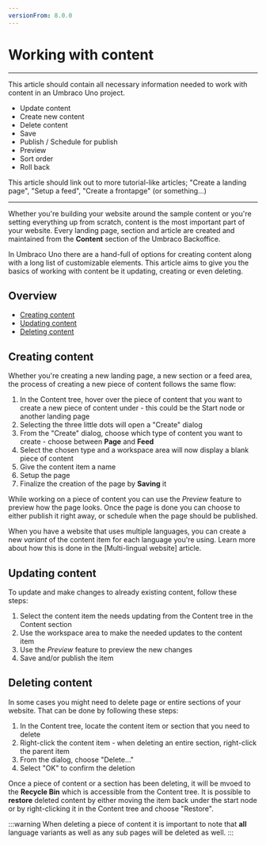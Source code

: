 ```yaml
---
versionFrom: 8.0.0
---
```


# Working with content

----------
This article should contain all necessary information needed to work with content in an Umbraco Uno project.

* Update content
* Create new content
* Delete content
* Save
* Publish / Schedule for publish
* Preview
* Sort order
* Roll back

This article should link out to more tutorial-like articles; "Create a landing page", "Setup a feed", "Create a frontapge" (or something...)

----------

Whether you're building your website around the sample content or you're setting everything up from scratch, content is the most important part of your website. Every landing page, section and article are created and maintained from the **Content** section of the Umbraco Backoffice.

In Umbraco Uno there are a hand-full of options for creating content along with a long list of customizable elements. This article aims to give you the basics of working with content be it updating, creating or even deleting.

## Overview

* [Creating content](#creating-content)
* [Updating content](#updating-content)
* [Deleting content](#deleting-content)

## Creating content

Whether you're creating a new landing page, a new section or a feed area, the process of creating a new piece of content follows the same flow:

1. In the Content tree, hover over the piece of content that you want to create a new piece of content under - this could be the Start node or another landing page
2. Selecting the three little dots will open a "Create" dialog
3. From the "Create" dialog, choose which type of content you want to create - choose between **Page** and **Feed**
4. Select the chosen type and a workspace area will now display a blank piece of content
5. Give the content item a name
6. Setup the page
7. Finalize the creation of the page by **Saving** it

While working on a piece of content you can use the *Preview* feature to preview how the page looks. Once the page is done you can choose to either publish it right away, or schedule when the page should be published.

When you have a website that uses multiple languages, you can create a new *variant* of the content item for each language you're using. Learn more about how this is done in the [Multi-lingual website] article.

## Updating content

To update and make changes to already existing content, follow these steps:

1. Select the content item the needs updating from the Content tree in the Content section
2. Use the workspace area to make the needed updates to the content item
3. Use the *Preview* feature to preview the new changes
4. Save and/or publish the item

## Deleting content

In some cases you might need to delete page or entire sections of your website. That can be done by following these steps:

1. In the Content tree, locate the content item or section that you need to delete
2. Right-click the content item - when deleting an entire section, right-click the parent item
3. From the dialog, choose "Delete..."
4. Select "OK" to confirm the deletion

Once a piece of content or a section has been deleting, it will be mvoed to the **Recycle Bin** which is accessible from the Content tree. It is possible to **restore** deleted content by either moving the item back under the start node or by right-clicking it in the Content tree and choose "Restore".

:::warning
When deleting a piece of content it is important to note that **all** language variants as well as any sub pages will be deleted as well.
:::
